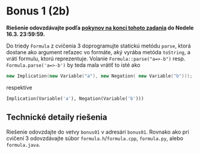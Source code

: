 Bonus 1 (2b)
============

**Riešenie odovzdávajte podľa
[pokynov na konci tohoto zadania](#technické-detaily-riešenia)
do Nedele 16.3.  23:59:59.**

Do triedy `Formula` z cvičenia 3 doprogramujte statickú metódu
`parse`, ktorá dostane ako argument reťazec vo formáte, aký vyrába
metóda `toString`, a vráti formulu, ktorú reprezentuje. Volanie
`Formula::parse("a=>-b")` resp. `Formula.parse('a=>-b')` by teda
mala vrátiť to isté ako
```c++
new Implication(new Variable("a"), new Negation( new Variable("b")));
```
respektíve
```python
Implication(Variable('a'), Negation(Variable('b')))
```

## Technické detaily riešenia
Riešenie odovzdajte do vetvy `bonus01` v adresári `bonus01`.  Rovnako ako pri
cvičení 3 odovzdávajte súbor `formula.h`/`formula.cpp`, `formula.py`, alebo
`formula.java`.


